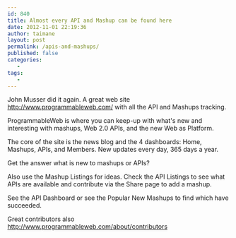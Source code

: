 ```yaml
---
id: 840
title: Almost every API and Mashup can be found here
date: 2012-11-01 22:19:36
author: taimane
layout: post
permalink: /apis-and-mashups/
published: false
categories:
   -
tags:
   -
---
```

John Musser did it again. A great web site http://www.programmableweb.com/ with all the API and Mashups tracking.



ProgrammableWeb is where you can keep-up with what's new and interesting with mashups, Web 2.0 APIs, and the new Web as Platform.



The core of the site is the news blog and the 4 dashboards: Home, Mashups, APIs, and Members. New updates every day, 365 days a year.



Get the answer what is new to mashups or APIs? 

Also use the Mashup Listings for ideas. Check the API Listings to see what APIs are available and contribute via the Share page to add a mashup.



See the API Dashboard or see the Popular New Mashups to find which have succeeded.



Great contributors also http://www.programmableweb.com/about/contributors



